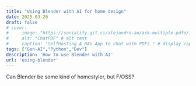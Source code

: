 ```yaml
---
title: "Using Blender with AI for home design"
date: 2025-03-20
draft: false
# cover:
#     image: "https://socialify.git.ci/alejandro-ao/ask-multiple-pdfs/image?description=1&font=Inter&language=1&name=1&stargazers=1&theme=Auto"
#     alt: "ChatPDF" # alt text
#     caption: "SelfHosting A RAG App to chat with PDFs." # display caption under cover
tags: ["Gen-AI","Python","Dev"]
description: 'How to use Blender with AI'
url: 'using-blender'
---
```


Can Blender be some kind of homestyler, but F/OSS?